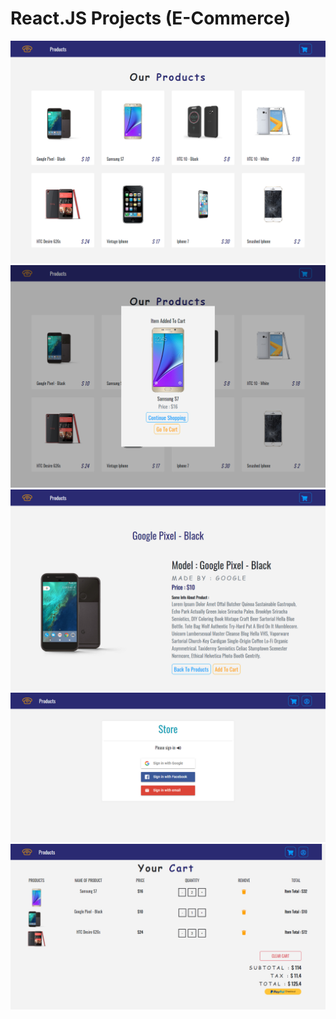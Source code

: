 # React.JS Projects (E-Commerce)
![](./screencapture.jpg)
![](./screencapture-1.jpg)
![](./screencapture-2.jpg)
![](./screencapture-3.jpg)
![](./screencapture-4.jpg)



 
